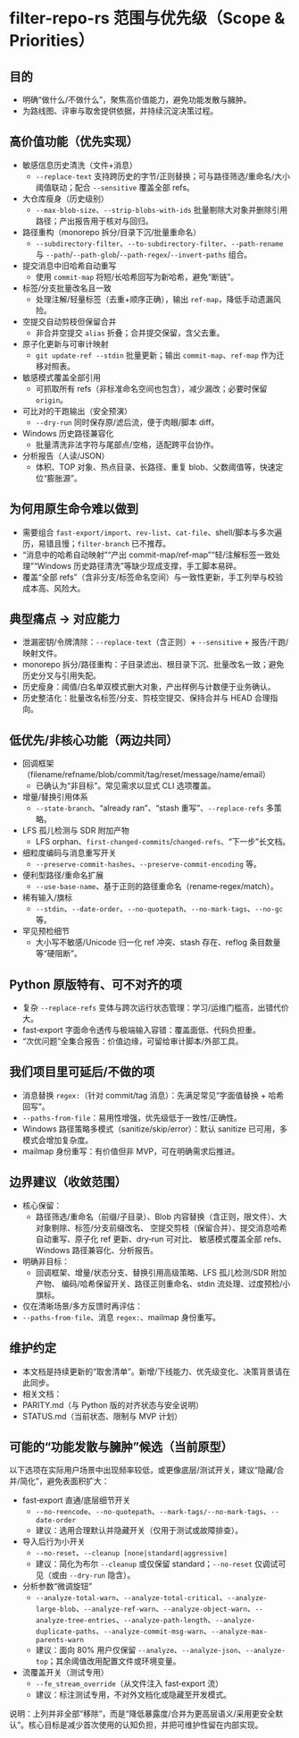 filter-repo-rs 范围与优先级（Scope & Priorities）
===============================================

目的
----

- 明确“做什么/不做什么”，聚焦高价值能力，避免功能发散与臃肿。
- 为路线图、评审与取舍提供依据，并持续沉淀决策过程。

高价值功能（优先实现）
----------------------

- 敏感信息历史清洗（文件+消息）
  - `--replace-text` 支持跨历史的字节/正则替换；可与路径筛选/重命名/大小阈值联动；配合 `--sensitive` 覆盖全部 refs。
- 大仓库瘦身（历史级别）
  - `--max-blob-size`、`--strip-blobs-with-ids` 批量剔除大对象并删除引用路径；产出报告用于核对与回归。
- 路径重构（monorepo 拆分/目录下沉/批量重命名）
  - `--subdirectory-filter`、`--to-subdirectory-filter`、`--path-rename` 与 `--path`/`--path-glob`/`--path-regex`/`--invert-paths` 组合。
- 提交消息中旧哈希自动重写
  - 使用 `commit-map` 将短/长哈希回写为新哈希，避免“断链”。
- 标签/分支批量改名且一致
  - 处理注解/轻量标签（去重+顺序正确），输出 `ref-map`，降低手动遗漏风险。
- 空提交自动剪枝但保留合并
  - 非合并空提交 `alias` 折叠；合并提交保留，含父去重。
- 原子化更新与可审计映射
  - `git update-ref --stdin` 批量更新；输出 `commit-map`、`ref-map` 作为迁移对照表。
- 敏感模式覆盖全部引用
  - 可抓取所有 refs（非标准命名空间也包含），减少漏改；必要时保留 `origin`。
- 可比对的干跑输出（安全预演）
  - `--dry-run` 同时保存原/滤后流，便于肉眼/脚本 diff。
- Windows 历史路径兼容化
  - 批量清洗非法字符与尾部点/空格，适配跨平台协作。
- 分析报告（人读/JSON）
  - 体积、TOP 对象、热点目录、长路径、重复 blob、父数阈值等，快速定位“膨胀源”。

为何用原生命令难以做到
------------------------

- 需要组合 `fast-export/import`、`rev-list`、`cat-file`、shell/脚本与多次遍历，易错且慢；`filter-branch` 已不推荐。
- “消息中的哈希自动映射”“产出 commit-map/ref-map”“轻/注解标签一致处理”“Windows 历史路径清洗”等缺少现成支撑，手工脚本易碎。
- 覆盖“全部 refs”（含非分支/标签命名空间）与一致性更新，手工列举与校验成本高、风险大。

典型痛点 → 对应能力
--------------------

- 泄漏密钥/令牌清除：`--replace-text`（含正则）+ `--sensitive` + 报告/干跑/映射文件。
- monorepo 拆分/路径重构：子目录滤出、根目录下沉、批量改名一致；避免历史分叉与引用失配。
- 历史瘦身：阈值/白名单双模式删大对象，产出样例与计数便于业务确认。
- 历史整洁化：批量改名标签/分支、剪枝空提交、保持合并与 HEAD 合理指向。

低优先/非核心功能（两边共同）
------------------------------

- 回调框架（filename/refname/blob/commit/tag/reset/message/name/email）
  - 已确认为“非目标”。常见需求以显式 CLI 选项覆盖。
- 增量/替换引用体系
  - `--state-branch`、“already ran”、“stash 重写”、`--replace-refs` 多策略。
- LFS 孤儿检测与 SDR 附加产物
  - LFS orphan、`first-changed-commits`/`changed-refs`、“下一步”长文档。
- 细粒度编码与消息重写开关
  - `--preserve-commit-hashes`、`--preserve-commit-encoding` 等。
- 便利型路径/重命名扩展
  - `--use-base-name`、基于正则的路径重命名（rename‑regex/match）。
- 稀有输入/旗标
  - `--stdin`、`--date-order`、`--no-quotepath`、`--no-mark-tags`、`--no-gc` 等。
- 罕见预检细节
  - 大小写不敏感/Unicode 归一化 ref 冲突、stash 存在、reflog 条目数量等“硬阻断”。

Python 原版特有、可不对齐的项
------------------------------

- 复杂 `--replace-refs` 变体与跨次运行状态管理：学习/运维门槛高，出错代价大。
- fast‑export 字面命令透传与极端输入容错：覆盖面低、代码负担重。
- “次优问题”全集合报告：价值边缘，可留给审计脚本/外部工具。

我们项目里可延后/不做的项
--------------------------

- 消息替换 `regex:`（针对 commit/tag 消息）：先满足常见“字面值替换 + 哈希回写”。
- `--paths-from-file`：易用性增强，优先级低于一致性/正确性。
- Windows 路径策略多模式（sanitize/skip/error）：默认 sanitize 已可用，多模式会增加复杂度。
- mailmap 身份重写：有价值但非 MVP，可在明确需求后推进。

边界建议（收敛范围）
--------------------

- 核心保留：
  - 路径筛选/重命名（前缀/子目录）、Blob 内容替换（含正则，限文件）、大对象剔除、标签/分支前缀改名、
    空提交剪枝（保留合并）、提交消息哈希自动重写、原子化 ref 更新、dry‑run 可对比、
    敏感模式覆盖全部 refs、Windows 路径兼容化、分析报告。
- 明确非目标：
  - 回调框架、增量/状态分支、替换引用高级策略、LFS 孤儿检测/SDR 附加产物、
    编码/哈希保留开关、路径正则重命名、stdin 流处理、过度预检/小旗标。
- 仅在清晰场景/多方反馈时再评估：
 - `--paths-from-file`、消息 `regex:`、mailmap 身份重写。

维护约定
--------

- 本文档是持续更新的“取舍清单”。新增/下线能力、优先级变化、决策背景请在此同步。
- 相关文档：
- PARITY.md（与 Python 版的对齐状态与安全说明）
- STATUS.md（当前状态、限制与 MVP 计划）

可能的“功能发散与臃肿”候选（当前原型）
--------------------------------------

以下选项在实际用户场景中出现频率较低，或更像底层/测试开关，建议“隐藏/合并/简化”，避免表面积扩大：

- fast‑export 直通/底层细节开关
  - `--no-reencode`、`--no-quotepath`、`--mark-tags/--no-mark-tags`、`--date-order`
  - 建议：选用合理默认并隐藏开关（仅用于测试或故障排查）。
- 导入后行为小开关
  - `--no-reset`、`--cleanup [none|standard|aggressive]`
  - 建议：简化为布尔 `--cleanup` 或仅保留 standard；`--no-reset` 仅调试可见（或由 `--dry-run` 隐含）。
- 分析参数“微调旋钮”
  - `--analyze-total-warn`、`--analyze-total-critical`、`--analyze-large-blob`、`--analyze-ref-warn`、`--analyze-object-warn`、`--analyze-tree-entries`、`--analyze-path-length`、`--analyze-duplicate-paths`、`--analyze-commit-msg-warn`、`--analyze-max-parents-warn`
  - 建议：面向 80% 用户仅保留 `--analyze`、`--analyze-json`、`--analyze-top`；其余阈值改用配置文件或环境变量。
- 流覆盖开关（测试专用）
  - `--fe_stream_override`（从文件注入 fast‑export 流）
  - 建议：标注测试专用，不对外文档化或隐藏至开发模式。

说明：上列并非全部“移除”，而是“降低暴露度/合并为更高层语义/采用更安全默认”。核心目标是减少首次使用的认知负担，并把可维护性留在内部实现。

